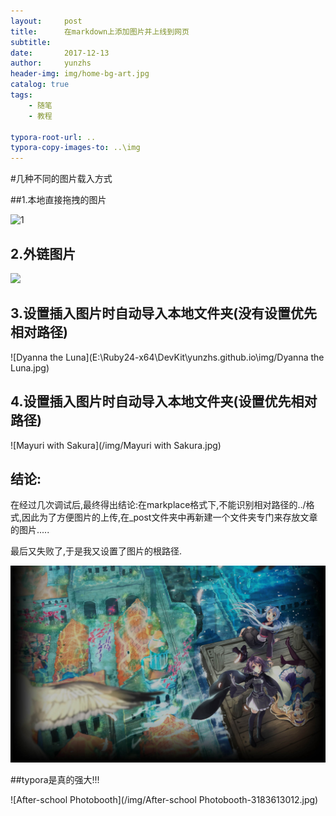 ```yaml
---
layout:     post
title:      在markdown上添加图片并上线到网页
subtitle:   
date:       2017-12-13
author:     yunzhs
header-img: img/home-bg-art.jpg
catalog: true
tags:
    - 随笔
    - 教程

typora-root-url: ..
typora-copy-images-to: ..\img
---
```


#几种不同的图片载入方式

##1.本地直接拖拽的图片

![1](C:\Users\hasee\Desktop\steam\steam背景\日呆萌物类\1.jpg)

## 2.外链图片

![](https://blob.steamcn.com/forum/201706/21/011942hsrz0hih0zztc7hh.jpg)

## 3.设置插入图片时自动导入本地文件夹(没有设置优先相对路径)

![Dyanna the Luna](E:\Ruby24-x64\DevKit\yunzhs.github.io\img/Dyanna the Luna.jpg)

## 4.设置插入图片时自动导入本地文件夹(设置优先相对路径)

![Mayuri with Sakura](/img/Mayuri with Sakura.jpg)

## 结论:

在经过几次调试后,最终得出结论:在markplace格式下,不能识别相对路径的../格式,因此为了方便图片的上传,在_post文件夹中再新建一个文件夹专门来存放文章的图片.....

最后又失败了,于是我又设置了图片的根路径.

![Title](/img/Title.jpg)

##typora是真的强大!!!

![After-school Photobooth](/img/After-school Photobooth-3183613012.jpg)